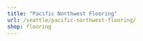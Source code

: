 ```yaml
---
title: "Pacific Northwest Flooring"
url: /seattle/pacific-northwest-flooring/
shop: flooring
---
```

